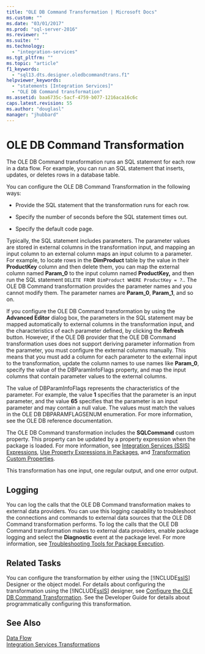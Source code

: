 ```yaml
---
title: "OLE DB Command Transformation | Microsoft Docs"
ms.custom: ""
ms.date: "03/01/2017"
ms.prod: "sql-server-2016"
ms.reviewer: ""
ms.suite: ""
ms.technology: 
  - "integration-services"
ms.tgt_pltfrm: ""
ms.topic: "article"
f1_keywords: 
  - "sql13.dts.designer.oledbcommandtrans.f1"
helpviewer_keywords: 
  - "statements [Integration Services]"
  - "OLE DB Command transformation"
ms.assetid: baa6735c-5acf-4759-b077-1216aca16c6c
caps.latest.revision: 55
ms.author: "douglasl"
manager: "jhubbard"
---
```

# OLE DB Command Transformation
  The OLE DB Command transformation runs an SQL statement for each row in a data flow. For example, you can run an SQL statement that inserts, updates, or deletes rows in a database table.  
  
 You can configure the OLE DB Command Transformation in the following ways:  
  
-   Provide the SQL statement that the transformation runs for each row.  
  
-   Specify the number of seconds before the SQL statement times out.  
  
-   Specify the default code page.  
  
 Typically, the SQL statement includes parameters. The parameter values are stored in external columns in the transformation input, and mapping an input column to an external column maps an input column to a parameter. For example, to locate rows in the **DimProduct** table by the value in their **ProductKey** column and then delete them, you can map the external column named **Param_0** to the input column named **ProductKey,** and then run the SQL statement `DELETE FROM DimProduct WHERE ProductKey = ?`.. The OLE DB Command transformation provides the parameter names and you cannot modify them. The parameter names are **Param_0**, **Param_1**, and so on.  
  
 If you configure the OLE DB Command transformation by using the **Advanced Editor** dialog box, the parameters in the SQL statement may be mapped automatically to external columns in the transformation input, and the characteristics of each parameter defined, by clicking the **Refresh** button. However, if the OLE DB provider that the OLE DB Command transformation uses does not support deriving parameter information from the parameter, you must configure the external columns manually. This means that you must add a column for each parameter to the external input to the transformation, update the column names to use names like **Param_0**, specify the value of the DBParamInfoFlags property, and map the input columns that contain parameter values to the external columns.  
  
 The value of DBParamInfoFlags represents the characteristics of the parameter. For example, the value **1** specifies that the parameter is an input parameter, and the value **65** specifies that the parameter is an input parameter and may contain a null value. The values must match the values in the OLE DB DBPARAMFLAGSENUM enumeration. For more information, see the OLE DB reference documentation.  
  
 The OLE DB Command transformation includes the **SQLCommand** custom property. This property can be updated by a property expression when the package is loaded. For more information, see [Integration Services &#40;SSIS&#41; Expressions](../../../integration-services/expressions/integration-services-ssis-expressions.md), [Use Property Expressions in Packages](../../../integration-services/expressions/use-property-expressions-in-packages.md), and [Transformation Custom Properties](../../../integration-services/data-flow/transformations/transformation-custom-properties.md).  
  
 This transformation has one input, one regular output, and one error output.  
  
## Logging  
 You can log the calls that the OLE DB Command transformation makes to external data providers. You can use this logging capability to troubleshoot the connections and commands to external data sources that the OLE DB Command transformation performs. To log the calls that the OLE DB Command transformation makes to external data providers, enable package logging and select the **Diagnostic** event at the package level. For more information, see [Troubleshooting Tools for Package Execution](../../../integration-services/troubleshooting/troubleshooting-tools-for-package-execution.md).  
  
## Related Tasks  
 You can configure the transformation by either using the [!INCLUDE[ssIS](../../../a9retired/includes/ssis-md.md)] Designer or the object model. For details about configuring the transformation using the [!INCLUDE[ssIS](../../../a9retired/includes/ssis-md.md)] designer, see  [Configure the OLE DB Command Transformation](../../../integration-services/data-flow/transformations/configure-the-ole-db-command-transformation.md). See the Developer Guide for details about programmatically configuring this transformation.  
  
## See Also  
 [Data Flow](../../../integration-services/data-flow/data-flow.md)   
 [Integration Services Transformations](../../../integration-services/data-flow/transformations/integration-services-transformations.md)  
  
  